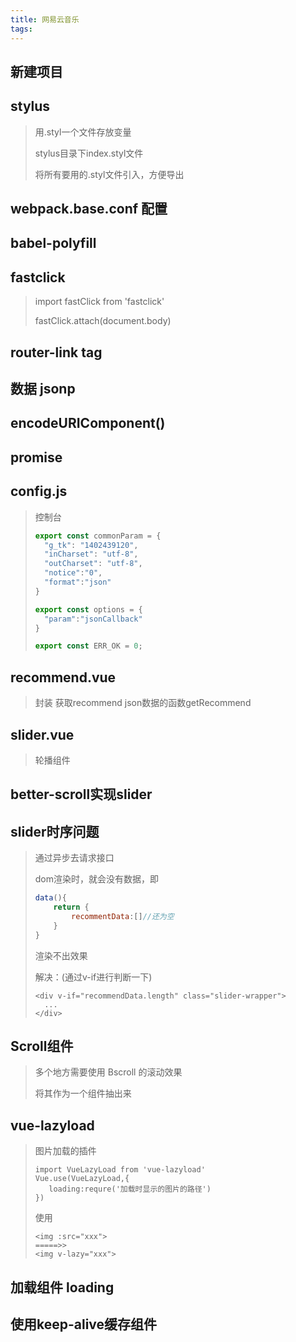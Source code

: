 ```yaml
---
title: 网易云音乐
tags:
---
```

## 新建项目

## stylus

> 用.styl一个文件存放变量
>
>
>
> stylus目录下index.styl文件
>
> 将所有要用的.styl文件引入，方便导出

## webpack.base.conf 配置

## babel-polyfill

## fastclick

> import fastClick from 'fastclick'
>
> fastClick.attach(document.body)

## router-link tag

## 数据 jsonp

## encodeURIComponent()

## promise

## config.js

> 控制台
>
> ```js
> export const commonParam = {
>   "g_tk": "1402439120",
>   "inCharset": "utf-8",
>   "outCharset": "utf-8",
>   "notice":"0",
>   "format":"json"
> }
> 
> export const options = {
>   "param":"jsonCallback"
> }
> 
> export const ERR_OK = 0;
> ```

## recommend.vue

> 封装 获取recommend json数据的函数getRecommend

## slider.vue

> 轮播组件

## better-scroll实现slider

## slider时序问题

> 通过异步去请求接口
>
> dom渲染时，就会没有数据，即
>
> ```js
> data(){
>     return {
>         recommentData:[]//还为空
>     }
> }
> ```
>
> 渲染不出效果
>
> 解决：(通过v-if进行判断一下)
>
> ```vue
> <div v-if="recommendData.length" class="slider-wrapper">
> 	...
> </div>
> ```



## Scroll组件

>多个地方需要使用 Bscroll 的滚动效果
>
>将其作为一个组件抽出来



## vue-lazyload

>图片加载的插件
>
>```````````vue
>import VueLazyLoad from 'vue-lazyload'
>Vue.use(VueLazyLoad,{
>    loading:requre('加载时显示的图片的路径')
>})
>```````````
>
>使用
>
>```vue
><img :src="xxx">
>=====>>
><img v-lazy="xxx">
>```

## 加载组件 loading

## 使用keep-alive缓存组件

